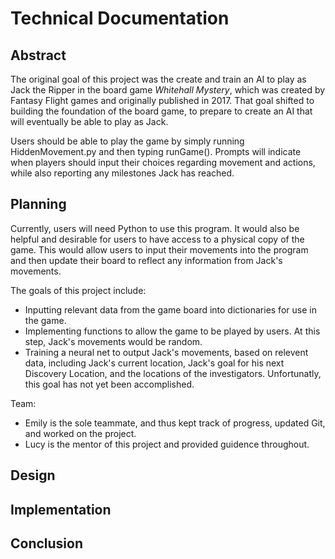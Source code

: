 # Technical Documentation

## Abstract
The original goal of this project was the create and train an AI to play as Jack the Ripper in the board game *Whitehall Mystery*, which was created by Fantasy Flight games and originally published in 2017. That goal shifted to building the foundation of the board game, to prepare to create an AI that will eventually be able to play as Jack.

Users should be able to play the game by simply running HiddenMovement.py and then typing runGame(). Prompts will indicate when players should input their choices regarding movement and actions, while also reporting any milestones Jack has reached.

## Planning
Currently, users will need Python to use this program. It would also be helpful and desirable for users to have access to a physical copy of the game. This would allow users to input their movements into the program and then update their board to reflect any information from Jack's movements.

The goals of this project include:
- Inputting relevant data from the game board into dictionaries for use in the game.
- Implementing functions to allow the game to be played by users. At this step, Jack's movements would be random.
- Training a neural net to output Jack's movements, based on relevent data, including Jack's current location, Jack's goal for his next Discovery Location, and the locations of the investigators. Unfortunatly, this goal has not yet been accomplished.

Team:
- Emily is the sole teammate, and thus kept track of progress, updated Git, and worked on the project.
- Lucy is the mentor of this project and provided guidence throughout.

## Design

## Implementation

## Conclusion